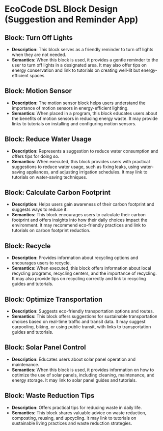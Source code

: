 # EcoCode DSL Block Design (Suggestion and Reminder App)

## Block: Turn Off Lights
- **Description**: This block serves as a friendly reminder to turn off lights when they are not needed.
- **Semantics**: When this block is used, it provides a gentle reminder to the user to turn off lights in a designated area.
  It may also offer tips on energy conservation and link to tutorials on creating well-lit but energy-efficient spaces.

## Block: Motion Sensor
- **Description**: The motion sensor block helps users understand the importance of motion sensors in energy-efficient lighting.
- **Semantics**: When placed in a program, this block educates users about the benefits of motion sensors in reducing energy
  waste. It may provide links to tutorials on installing and configuring motion sensors.

## Block: Reduce Water Usage
- **Description**: Represents a suggestion to reduce water consumption and offers tips for doing so.
- **Semantics**: When executed, this block provides users with practical suggestions to reduce water usage, such as fixing leaks,
  using water-saving appliances, and adjusting irrigation schedules. It may link to tutorials on water-saving techniques.

## Block: Calculate Carbon Footprint
- **Description**: Helps users gain awareness of their carbon footprint and suggests ways to reduce it.
- **Semantics**: This block encourages users to calculate their carbon footprint and offers insights into how their daily choices
  impact the environment. It may recommend eco-friendly practices and link to tutorials on carbon footprint reduction.

## Block: Recycle
- **Description**: Provides information about recycling options and encourages users to recycle.
- **Semantics**: When executed, this block offers information about local recycling programs, recycling centers, and the importance
  of recycling. It may also provide tips on recycling correctly and link to recycling guides and tutorials.

## Block: Optimize Transportation
- **Description**: Suggests eco-friendly transportation options and routes.
- **Semantics**: This block offers suggestions for sustainable transportation choices based on real-time traffic and transit data.
  It may suggest carpooling, biking, or using public transit, with links to transportation guides and tutorials.

## Block: Solar Panel Control
- **Description**: Educates users about solar panel operation and maintenance.
- **Semantics**: When this block is used, it provides information on how to optimize the use of solar panels, including cleaning,
  maintenance, and energy storage. It may link to solar panel guides and tutorials.

## Block: Waste Reduction Tips
- **Description**: Offers practical tips for reducing waste in daily life.
- **Semantics**: This block shares valuable advice on waste reduction, composting, reusing, and upcycling. It may link to tutorials
  on sustainable living practices and waste reduction strategies.
